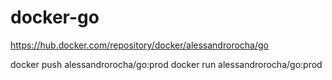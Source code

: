 # docker-go

https://hub.docker.com/repository/docker/alessandrorocha/go

 docker push alessandrorocha/go:prod
 docker run alessandrorocha/go:prod
